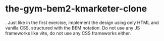# the-gym-bem2-kmarketer-clone
. Just like in the first exercise, implement the design using only HTML and vanilla CSS, structured with the BEM notation. Do not use any JS frameworks like vite, do not use any CSS frameworks either.
